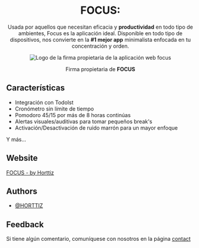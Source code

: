 <h1 align="center">FOCUS:</h1>
<p align="center">Usada por aquellos que necesitan eficacia y <b>productividad</b> en todo tipo de ambientes, Focus es la aplicación ideal. Disponible en todo tipo de dispositivos, nos convierte en la <b>#1 mejor app</b> minimalista enfocada en tu concentración y orden.</p>

<div align="center">

<img src="https://raw.githubusercontent.com/HORTTIZ/FOCUS/main/imgs/brand/logo/logoMainBig.png" alt="Logo de la firma propietaria de la aplicación web focus" title="Horttiz, firma propietaria de focus">

<p>Firma propietaria de <b>FOCUS</b></p>

</div>


## Características

- Integración con TodoIst
- Cronómetro sin límite de tiempo
- Pomodoro 45/15 por más de 8 horas continúas
- Alertas visuales/auditivas para tomar pequeños break's
- Activación/Desactivación de ruido marrón para un mayor enfoque

Y más...


## Website
[FOCUS - by Horttiz](https://horttiz.github.io/FOCUS/)
## Authors

- [@HORTTIZ](https://github.com/HORTTIZ)


## Feedback

Si tiene algún comentario, comuníquese con nosotros en la página [contact](https://horttiz.github.io/CONTACT/)
